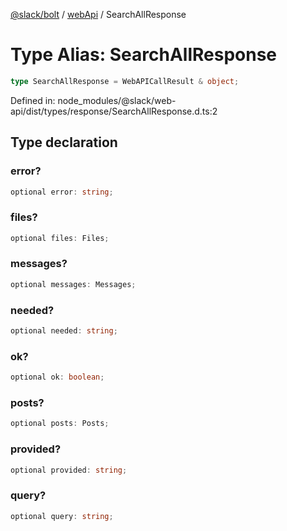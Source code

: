 [@slack/bolt](../../../../index.md) / [webApi](../index.md) / SearchAllResponse

# Type Alias: SearchAllResponse

```ts
type SearchAllResponse = WebAPICallResult & object;
```

Defined in: node\_modules/@slack/web-api/dist/types/response/SearchAllResponse.d.ts:2

## Type declaration

### error?

```ts
optional error: string;
```

### files?

```ts
optional files: Files;
```

### messages?

```ts
optional messages: Messages;
```

### needed?

```ts
optional needed: string;
```

### ok?

```ts
optional ok: boolean;
```

### posts?

```ts
optional posts: Posts;
```

### provided?

```ts
optional provided: string;
```

### query?

```ts
optional query: string;
```
